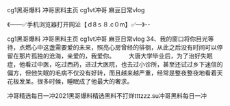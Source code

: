 cg1黑哥爆料
冲哥黑料主页
cg1vt冲哥
麻豆日常vlog


《——✅手机浏览器打开网沚【ｄ8ｓ８.c０m】✅—》--

cg1黑哥爆料
冲哥黑料主页
cg1vt冲哥
麻豆日常vlog
		34、我的窗口将你目光等待，点燃心中这盏需要爱的未来，照亮心房曾经的徘徊，从此之后没有时间可以停留在那片孤独的沧海，亲爱的，我爱你。
　　大唐大学毕业后，为了治好失眠症，他看过中医，吃过西药，进过大医院，也去过小诊所，甚至还试过乡下迷信的偏方，但他失眠的毛病不仅没有好转，而且越来越严重，经常是整夜整夜地看着天花板发呆。很多时候，睡眠成了他最大的奢求。





冲哥精选每日一冲2021黑哥爆料精选黑料不打烊tttzzz.su冲哥黑料每日一冲
